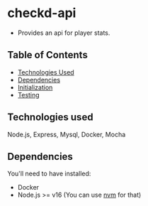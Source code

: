 # checkd-api

-  Provides an api for player stats.

## Table of Contents

- [Technologies Used](#technologies-used)
- [Dependencies](#dependencies)
- [Initialization](docs/INIT.md)
- [Testing](docs/TESTING.md)

## Technologies used

Node.js, Express, Mysql, Docker, Mocha

## Dependencies

You'll need to have installed:

- Docker
- Node.js >= v16 (You can use [nvm](https://github.com/nvm-sh/nvm) for that)
